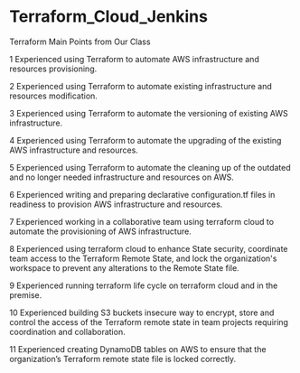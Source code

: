 # Terraform_Cloud_Jenkins

Terraform Main Points from Our Class

1 Experienced using Terraform to automate AWS infrastructure and resources provisioning. 

2 Experienced using Terraform to automate existing infrastructure and resources modification.

3 Experienced using Terraform to automate the versioning of existing AWS infrastructure.

4 Experienced using Terraform to automate the upgrading of the existing AWS infrastructure and resources.

5 Experienced using Terraform to automate the cleaning up of the outdated and no longer needed infrastructure and resources on AWS.

6 Experienced writing and preparing declarative configuration.tf files in readiness to provision AWS infrastructure and resources. 

7 Experienced working in a collaborative team using terraform cloud to automate the provisioning of AWS infrastructure. 

8 Experienced using terraform cloud to enhance State security, coordinate team access to the Terraform Remote State, and lock the organization's workspace to prevent any alterations to the Remote State file.

9 Experienced running terraform life cycle on terraform cloud and in the premise.

10 Experienced building S3 buckets insecure way to encrypt, store and control the access of the Terraform remote state in team projects requiring coordination and collaboration.

11 Experienced creating DynamoDB tables on AWS to ensure that the organization’s Terraform remote state file is locked correctly.
